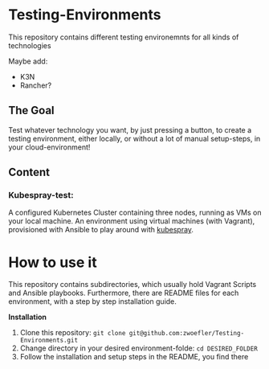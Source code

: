 # Testing-Environments
This repository contains different testing environemnts for all kinds of technologies

Maybe add:
- K3N
- Rancher?

## The Goal
Test whatever technology you want, by just pressing a button, to create a testing environment, either locally, or without a lot of manual setup-steps, in your cloud-environment!

## Content
### Kubespray-test:
A configured Kubernetes Cluster containing three nodes, running as VMs on your local machine. An environment using virtual machines (with Vagrant), provisioned with Ansible to play around with [kubespray]("https://github.com/kubernetes-sigs/kubespray").




# How to use it
This repository contains subdirectories, which usually hold Vagrant Scripts and Ansible playbooks. Furthermore, there are README files for each environment, with a step by step installation guide.

**Installation**
1. Clone this repository: `git clone git@github.com:zwoefler/Testing-Environments.git`
2. Change directory in your desired environment-folde: `cd DESIRED_FOLDER`
3. Follow the installation and setup steps in the README, you find there
